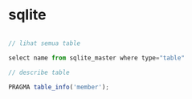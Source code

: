 # sqlite

```javascript

// lihat semua table

select name from sqlite_master where type="table"

// describe table

PRAGMA table_info('member');

```
